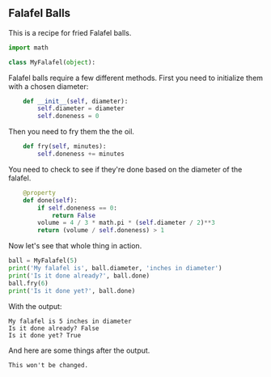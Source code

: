 ## Falafel Balls

This is a recipe for fried Falafel balls.

```python
import math

class MyFalafel(object):
```

Falafel balls require a few different methods. First you need to initialize them with a chosen diameter:

```python
    def __init__(self, diameter):
        self.diameter = diameter
        self.doneness = 0
```

Then you need to fry them the the oil.

```python
    def fry(self, minutes):
        self.doneness += minutes
```

You need to check to see if they're done based on the diameter of the falafel.

```python
    @property
    def done(self):
        if self.doneness == 0:
            return False
        volume = 4 / 3 * math.pi * (self.diameter / 2)**3
        return (volume / self.doneness) > 1
```

Now let's see that whole thing in action.

```python
ball = MyFalafel(5)
print('My falafel is', ball.diameter, 'inches in diameter')
print('Is it done already?', ball.done)
ball.fry(6)
print('Is it done yet?', ball.done)
```

With the output:

```
My falafel is 5 inches in diameter
Is it done already? False
Is it done yet? True
```

And here are some things after the output.

```
This won't be changed.
```

